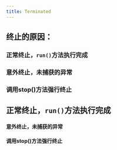 ```yaml
---
title: Terminated
---
```


## 终止的原因：
### 正常终止，`run()`方法执行完成
### 意外终止，未捕获的异常
### 调用stop()方法强行终止
## 正常终止，`run()`方法执行完成
#### 意外终止，未捕获的异常
#### 调用stop()方法强行终止